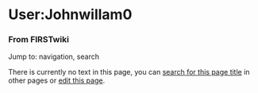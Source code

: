 

# User:Johnwillam0

### From FIRSTwiki

Jump to: navigation, search

There is currently no text in this page, you can [search for this page
title](Special:Search/Johnwillam0 "Special:Search/Johnwillam0" ) in
other pages or [edit this
page](http://www.firstwiki.net/index.php?title=User:Johnwillam0&action=edit
"http://www.firstwiki.net/index.php?title=User:Johnwillam0&action=edit" ).

